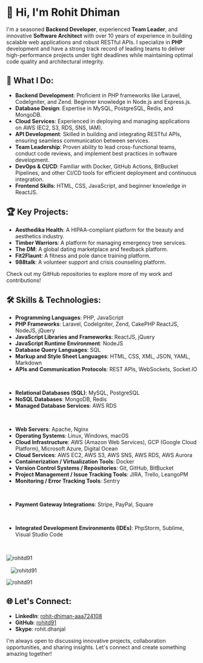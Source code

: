 <!--
**rohitd91/rohitd91** is a ✨ _special_ ✨ repository because its `README.md` (this file) appears on your GitHub profile.

Here are some ideas to get you started:

- 🔭 I’m currently working on ...
- 🌱 I’m currently learning ...
- 👯 I’m looking to collaborate on ...
- 🤔 I’m looking for help with ...
- 💬 Ask me about ...
- 📫 How to reach me: ...
- 😄 Pronouns: ...
- ⚡ Fun fact: ...
-->
# 👋 Hi, I'm Rohit Dhiman

I'm a seasoned **Backend Developer**, experienced **Team Leader**, and innovative **Software Architect** with over 10 years of experience in building scalable web applications and robust RESTful APIs. I specialize in **PHP** development and have a strong track record of leading teams to deliver high-performance projects under tight deadlines while maintaining optimal code quality and architectural integrity.

## 🚀 What I Do:

- **Backend Development**: Proficient in PHP frameworks like Laravel, CodeIgniter, and Zend. Beginner knowledge in Node.js and Express.js.
- **Database Design**: Expertise in MySQL, PostgreSQL, Redis, and MongoDB.
- **Cloud Services**: Experienced in deploying and managing applications on AWS (EC2, S3, RDS, SNS, IAM).
- **API Development**: Skilled in building and integrating RESTful APIs, ensuring seamless communication between services.
- **Team Leadership**: Proven ability to lead cross-functional teams, conduct code reviews, and implement best practices in software development.
- **DevOps & CI/CD**: Familiar with Docker, GitHub Actions, BitBucket Pipelines, and other CI/CD tools for efficient deployment and continuous integration.
- **Frontend Skills**: HTML, CSS, JavaScript, and beginner knowledge in ReactJS.

## 🏆 Key Projects:

- **Aesthedika Health**: A HIPAA-compliant platform for the beauty and aesthetics industry.
- **Timber Warriors**: A platform for managing emergency tree services.
- **The DM**: A global dating marketplace and feedback platform.
- **Fit2Flaunt**: A fitness and pole dance training platform.
- **988talk**: A volunteer support and crisis counseling platform.

Check out my GitHub repositories to explore more of my work and contributions!

## 🛠 Skills & Technologies:

- **Programming Languages**: PHP, JavaScript
- **PHP Frameworks**: Laravel, CodeIgniter, Zend, CakePHP ReactJS, NodeJS, jQuery
- **JavaScript Libraries and Frameworks**: ReactJS, jQuery
- **JavaScript Runtime Environment**: NodeJS
- **Database Query Languages**: SQL
- **Markup and Style Sheet Languages**: HTML, CSS, XML, JSON, YAML, Markdown
- **APIs and Communication Protocols**: REST APIs, WebSockets, Socket.IO
<br/>

- **Relational Databases (SQL)**: MySQL, PostgreSQL
- **NoSQL Databases**: MongoDB, Redis
- **Managed Database Services**: AWS RDS
<br/>

- **Web Servers**: Apache, Nginx
- **Operating Systems**: Linux, Windows, macOS
- **Cloud Infrastructure**: AWS (Amazon Web Services), GCP (Google Cloud Platform), Microsoft Azure, Digital Ocean
- **Cloud Services**: AWS EC2, AWS S3, AWS SNS, AWS RDS, AWS Aurora
- **Containerization / Virtualization Tools**: Docker
- **Version Control Systems / Repositories**: Git, GitHub, BitBucket
- **Project Management / Issue Tracking Tools**: JIRA, Trello, LeangoPM
- **Monitoring / Error Tracking Tools**: Sentry
<br/>

- **Payment Gateway Integrations**: Stripe, PayPal, Square
<br/>

- **Integrated Development Environments (IDEs)**: PhpStorm, Sublime, Visual Studio Code
<br/>

<p align="left"> <img src="https://komarev.com/ghpvc/?username=rohitd91&label=Profile%20views&color=0e75b6&style=flat" alt="rohitd91" /> </p>

<!-- <p align="left"> <a href="https://github.com/ryo-ma/github-profile-trophy"><img src="https://github-profile-trophy.vercel.app/?username=rohitd91" alt="rohitd91" /></a> </p>

<p><img align="left" src="https://github-readme-stats.vercel.app/api/top-langs?username=rohitd91&show_icons=true&locale=en&layout=compact" alt="rohitd91" /></p> -->

<p>&nbsp;&nbsp;&nbsp;<img align="center" src="https://github-readme-stats.vercel.app/api?username=rohitd91&show_icons=true&locale=en&theme=dark" alt="rohitd91" /></p>

<p><img align="center" src="https://github-readme-streak-stats.herokuapp.com/?user=rohitd91&theme=dark" alt="rohitd91" /></p>

## 🌐 Let's Connect:

- **LinkedIn**: [rohit-dhiman-aaa724108](https://in.linkedin.com/in/rohit-dhiman-aaa724108)
- **GitHub**: [rohitd91](https://github.com/rohitd91)
- **Skype**: rohit.dhanjal

I'm always open to discussing innovative projects, collaboration opportunities, and sharing insights. Let's connect and create something amazing together!
